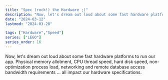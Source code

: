 ```yaml
---
title: "Spec (rock!) the Hardware ;)"
description: "Now, let's dream out loud about some fast hardware platforms to run our app. Physical memory allotment, CPU thread speed, hard disk speed, non-optimization process load, networking and remote database access bandwidth requirements ... all impact our hardware specifications."
date: "2024-03-12"
lastmod: "2024-03-28"

tags: ["Hardware","Speed"]
series: ["LEGO"]
series_order: 16
---
```


Now, let's dream out loud about some fast hardware platforms to run our app. Physical memory allotment, CPU thread speed, hard disk speed, non-optimization process load, networking and remote database access bandwidth requirements ... all impact our hardware specifications.
